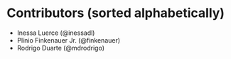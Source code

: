 # Contributors (sorted alphabetically)

- Inessa Luerce (@inessadl)
- Plínio Finkenauer Jr. (@finkenauer)
- Rodrigo Duarte (@mdrodrigo)
